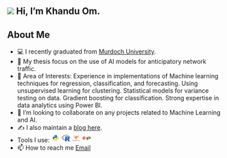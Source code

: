  ## <img src="https://raw.githubusercontent.com/MartinHeinz/MartinHeinz/master/wave.gif" width="30px"> Hi, I’m Khandu Om.

## About Me
- 💻 I recently graduated from [Murdoch University](https://www.murdoch.edu.au/).
- 🌱 My thesis focus on the use of AI models for anticipatory network traffic.
- 🔭 Area of Interests: Experience in implementations of Machine learning techniques for regression, classification, and forecasting. Using unsupervised learning for clustering. Statistical models for variance testing on data. Gradient boosting for classification. Strong expertise in data analytics using Power BI.
- 💞️ I’m looking to collaborate on any projects related to Machine Learning and AI.
- ✍️ I also maintain a [blog here](https://khanduict.medium.com/).
- Tools I use: <code><img height="20" src="https://raw.githubusercontent.com/github/explore/80688e429a7d4ef2fca1e82350fe8e3517d3494d/topics/python/python.png"></code>
<code><img height="20" src="https://raw.githubusercontent.com/github/explore/80688e429a7d4ef2fca1e82350fe8e3517d3494d/topics/r/r.png"></code>
<code><img height="20" src="https://raw.githubusercontent.com/github/explore/80688e429a7d4ef2fca1e82350fe8e3517d3494d/topics/tensorflow/tensorflow.png"></code>
<code><img height="20" src="https://raw.githubusercontent.com/github/explore/80688e429a7d4ef2fca1e82350fe8e3517d3494d/topics/git/git.png"></code> 
- 📫 How to reach me [Email](mailto:khanduict@gmail.com)
